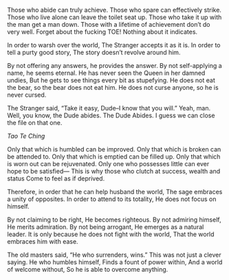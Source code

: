 Those who abide can truly achieve.
Those who spare can effectively strike.
Those who live alone can leave the toilet seat up.
Those who take it up with the man get a man down.
Those with a lifetime of achievement don’t do very well.
Forget about the fucking TOE!
Nothing about it indicates.

In order to warsh over the world,
The Stranger accepts it as it is.
In order to tell a purty good story,
The story doesn’t revolve around him.

By not offering any answers, he provides the answer.
By not self-applying a name, he seems eternal.
He has never seen the Queen in her damned undies,
But he gets to see things every bit as stupefying.
He does not eat the bear, so the bear does not eat him.
He does not curse anyone, so he is never cursed.

The Stranger said, “Take it easy, Dude–I know that you will.”
Yeah, man. Well, you know, the Dude abides.
The Dude Abides.
I guess we can close the file on that one.

*Tao Te Ching*

Only that which is humbled can be improved.
Only that which is broken can be attended to.
Only that which is emptied can be filled up.
Only that which is worn out can be rejuvenated.
Only one who possesses little can ever hope to be satisfied—
This is why those who clutch at success, wealth and status
Come to feel as if deprived.

Therefore, in order that he can help husband the world,
The sage embraces a unity of opposites.
In order to attend to its totality,
He does not focus on himself.

By not claiming to be right,
He becomes righteous.
By not admiring himself,
He merits admiration.
By not being arrogant,
He emerges as a natural leader.
It is only because he does not fight with the world,
That the world embraces him with ease.

The old masters said, “He who surrenders, wins.”
This was not just a clever saying.
He who humbles himself,
Finds a fount of power within,
And a world of welcome without,
So he is able to overcome anything.